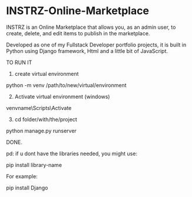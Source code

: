# INSTRZ-Online-Marketplace

INSTRZ is an Online Marketplace that allows you, as an admin user, to create, delete, and edit items to publish in the marketplace.

Developed as one of my Fullstack Developer portfolio projects, it is built in Python using Django framework, Html and a little bit of JavaScript.

TO RUN IT

1) create virtual environment

python -m venv /path/to/new/virtual/environment

2) Activate virtual environment (windows)

venvname\Scripts\Activate

3) cd folder/with/the/project

python manage.py runserver

DONE.

pd: if u dont have the libraries needed, you might use:

pip install library-name

For example:

pip install Django
